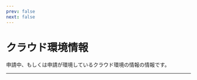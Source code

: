 ```yaml
---
prev: false
next: false
---
```


# クラウド環境情報

申請中、もしくは申請が環境しているクラウド環境の情報の情報です。

---
<br>
<FormShowAccount/>